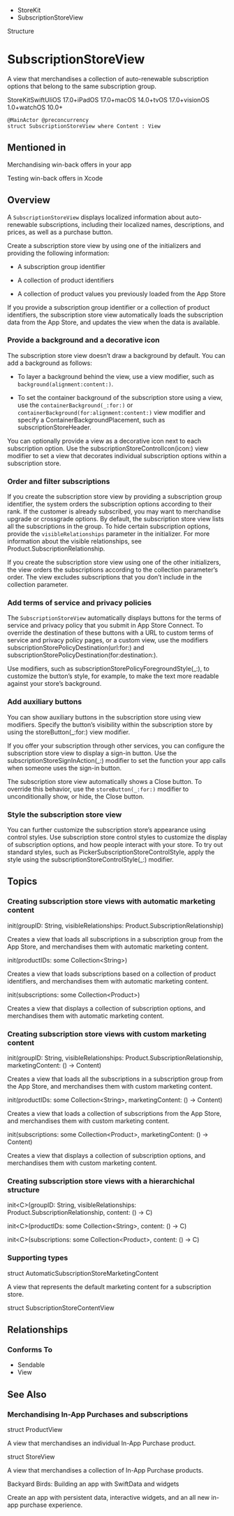 

- StoreKit
-  SubscriptionStoreView 

Structure

# SubscriptionStoreView

A view that merchandises a collection of auto-renewable subscription options that belong to the same subscription group.

StoreKitSwiftUIiOS 17.0+iPadOS 17.0+macOS 14.0+tvOS 17.0+visionOS 1.0+watchOS 10.0+

``` source
@MainActor @preconcurrency
struct SubscriptionStoreView where Content : View
```

## Mentioned in 

Merchandising win-back offers in your app

Testing win-back offers in Xcode

## Overview

A `SubscriptionStoreView` displays localized information about auto-renewable subscriptions, including their localized names, descriptions, and prices, as well as a purchase button.

Create a subscription store view by using one of the initializers and providing the following information:

- A subscription group identifier

- A collection of product identifiers

- A collection of product values you previously loaded from the App Store

If you provide a subscription group identifier or a collection of product identifiers, the subscription store view automatically loads the subscription data from the App Store, and updates the view when the data is available.

### Provide a background and a decorative icon

The subscription store view doesn’t draw a background by default. You can add a background as follows:

- To layer a background behind the view, use a view modifier, such as `background(alignment:content:)`.

- To set the container background of the subscription store using a view, use the `containerBackground(_:for:)` or `containerBackground(for:alignment:content:)` view modifier and specify a ContainerBackgroundPlacement, such as subscriptionStoreHeader.

You can optionally provide a view as a decorative icon next to each subscription option. Use the subscriptionStoreControlIcon(icon:) view modifier to set a view that decorates individual subscription options within a subscription store.

### Order and filter subscriptions

If you create the subscription store view by providing a subscription group identifier, the system orders the subscription options according to their rank. If the customer is already subscribed, you may want to merchandise upgrade or crossgrade options. By default, the subscription store view lists all the subscriptions in the group. To hide certain subscription options, provide the `visibleRelationships` parameter in the initializer. For more information about the visible relationships, see Product.SubscriptionRelationship.

If you create the subscription store view using one of the other initializers, the view orders the subscriptions according to the collection parameter’s order. The view excludes subscriptions that you don’t include in the collection parameter.

### Add terms of service and privacy policies

The `SubscriptionStoreView` automatically displays buttons for the terms of service and privacy policy that you submit in App Store Connect. To override the destination of these buttons with a URL to custom terms of service and privacy policy pages, or a custom view, use the modifiers subscriptionStorePolicyDestination(url:for:) and subscriptionStorePolicyDestination(for:destination:).

Use modifiers, such as subscriptionStorePolicyForegroundStyle(_:), to customize the button’s style, for example, to make the text more readable against your store’s background.

### Add auxiliary buttons

You can show auxiliary buttons in the subscription store using view modifiers. Specify the button’s visibility within the subscription store by using the storeButton(_:for:) view modifier.

If you offer your subscription through other services, you can configure the subscription store view to display a sign-in button. Use the subscriptionStoreSignInAction(_:) modifier to set the function your app calls when someone uses the sign-in button.

The subscription store view automatically shows a Close button. To override this behavior, use the `storeButton(_:for:)` modifier to unconditionally show, or hide, the Close button.

### Style the subscription store view

You can further customize the subscription store’s appearance using control styles. Use subscription store control styles to customize the display of subscription options, and how people interact with your store. To try out standard styles, such as PickerSubscriptionStoreControlStyle, apply the style using the subscriptionStoreControlStyle(_:) modifier.

## Topics

### Creating subscription store views with automatic marketing content

init(groupID: String, visibleRelationships: Product.SubscriptionRelationship)

Creates a view that loads all subscriptions in a subscription group from the App Store, and merchandises them with automatic marketing content.

init(productIDs: some Collection&lt;String>)

Creates a view that loads subscriptions based on a collection of product identifiers, and merchandises them with automatic marketing content.

init(subscriptions: some Collection&lt;Product>)

Creates a view that displays a collection of subscription options, and merchandises them with automatic marketing content.

### Creating subscription store views with custom marketing content

init(groupID: String, visibleRelationships: Product.SubscriptionRelationship, marketingContent: () -> Content)

Creates a view that loads all the subscriptions in a subscription group from the App Store, and merchandises them with custom marketing content.

init(productIDs: some Collection&lt;String>, marketingContent: () -> Content)

Creates a view that loads a collection of subscriptions from the App Store, and merchandises them with custom marketing content.

init(subscriptions: some Collection&lt;Product>, marketingContent: () -> Content)

Creates a view that displays a collection of subscription options, and merchandises them with custom marketing content.

### Creating subscription store views with a hierarchichal structure

init&lt;C>(groupID: String, visibleRelationships: Product.SubscriptionRelationship, content: () -> C)

init&lt;C>(productIDs: some Collection&lt;String>, content: () -> C)

init&lt;C>(subscriptions: some Collection&lt;Product>, content: () -> C)

### Supporting types

struct AutomaticSubscriptionStoreMarketingContent

A view that represents the default marketing content for a subscription store.

struct SubscriptionStoreContentView

## Relationships

### Conforms To

- Sendable
- View

## See Also

### Merchandising In-App Purchases and subscriptions

struct ProductView

A view that merchandises an individual In-App Purchase product.

struct StoreView

A view that merchandises a collection of In-App Purchase products.

Backyard Birds: Building an app with SwiftData and widgets

Create an app with persistent data, interactive widgets, and an all new in-app purchase experience.

